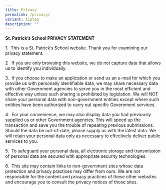 ```yaml
---
title: Privacy
permalink: /privacy/
variant: tiptap
description: ""
---
```

<p><strong>St. Patrick’s School PRIVACY STATEMENT</strong>
</p>
<p>1.&nbsp; This is a St. Patrick’s School website. Thank you for examining
our privacy statement.</p>
<p>2&nbsp;&nbsp; If you are only browsing this website, we do not capture
data that allows us to identify you individually.</p>
<p>3.&nbsp; If you choose to make an application or send us an e-mail for
which you provide us with personally identifiable data, we may share necessary
data with other Government agencies to serve you in the most efficient
and effective way unless such sharing is prohibited by legislation. We
will NOT share your personal data with non-government entities except where
such entities have been authorized to carry out specific Government services.</p>
<p>4.&nbsp; For your convenience, we may also display data you had previously
supplied us or other Government agencies. This will speed up the transaction
and save you the trouble of repeating previous submissions. Should the
data be out-of-date, please supply us with the latest data. We will retain
your personal data only as necessary to effectively deliver public services
to you.</p>
<p>5.&nbsp; To safeguard your personal data, all electronic storage and transmission
of personal data are secured with appropriate security technologies.&nbsp;
&nbsp;</p>
<p>6.&nbsp; This site may contain links to non-government sites whose data
protection and privacy practices may differ from ours. We are not responsible
for the content and privacy practices of these other websites and encourage
you to consult the privacy notices of those sites.</p>
<p></p>
<p></p>